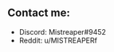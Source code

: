 
## Contact me:
- Discord: Mistreaper#9452
- Reddit: u/MISTREAPERf



<!---
Mistreaper/Mistreaper is a ✨ special ✨ repository because its `README.md` (this file) appears on your GitHub profile.
You can click the Preview link to take a look at your changes.
--->
